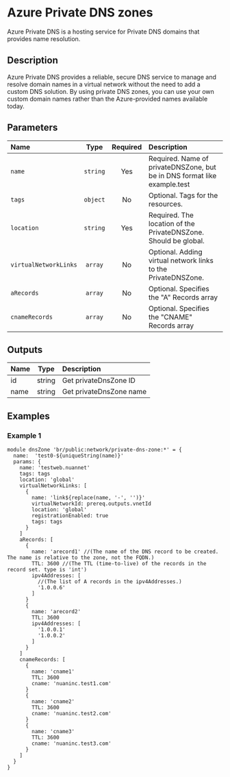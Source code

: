 # Azure Private DNS zones

Azure Private DNS is a hosting service for Private DNS domains that provides name resolution.

## Description

Azure Private DNS provides a reliable, secure DNS service to manage and resolve domain names in a virtual network without the need to add a custom DNS solution. By using private DNS zones, you can use your own custom domain names rather than the Azure-provided names available today.

## Parameters

| Name                  | Type     | Required | Description                                                              |
| :-------------------- | :------: | :------: | :----------------------------------------------------------------------- |
| `name`                | `string` | Yes      | Required. Name of privateDNSZone, but be in DNS format like example.test |
| `tags`                | `object` | No       | Optional. Tags for the resources.                                        |
| `location`            | `string` | Yes      | Required. The location of the PrivateDNSZone. Should be global.          |
| `virtualNetworkLinks` | `array`  | No       | Optional. Adding virtual network links to the PrivateDNSZone.            |
| `aRecords`            | `array`  | No       | Optional. Specifies the "A" Records array                                |
| `cnameRecords`        | `array`  | No       | Optional. Specifies the "CNAME" Records array                            |

## Outputs

| Name | Type   | Description             |
| :--- | :----: | :---------------------- |
| id   | string | Get privateDnsZone ID   |
| name | string | Get privateDnsZone name |

## Examples

### Example 1

```
module dnsZone 'br/public:network/private-dns-zone:*' = {
  name:  'test0-${uniqueString(name)}'
  params: {
    name: 'testweb.nuannet'
    tags: tags
    location: 'global'
    virtualNetworkLinks: [
      {
        name: 'link${replace(name, '-', '')}'
        virtualNetworkId: prereq.outputs.vnetId
        location: 'global'
        registrationEnabled: true
        tags: tags
      }
    ]
    aRecords: [
      {
        name: 'arecord1' //(The name of the DNS record to be created.  The name is relative to the zone, not the FQDN.)
        TTL: 3600 //(The TTL (time-to-live) of the records in the record set. type is 'int')
        ipv4Addresses: [
          //(The list of A records in the ipv4Addresses.)
          '1.0.0.6'
        ]
      }
      {
        name: 'arecord2'
        TTL: 3600
        ipv4Addresses: [
          '1.0.0.1'
          '1.0.0.2'
        ]
      }
    ]
    cnameRecords: [
      {
        name: 'cname1'
        TTL: 3600
        cname: 'nuaninc.test1.com'
      }
      {
        name: 'cname2'
        TTL: 3600
        cname: 'nuaninc.test2.com'
      }
      {
        name: 'cname3'
        TTL: 3600
        cname: 'nuaninc.test3.com'
      }
    ]
  }
}
```